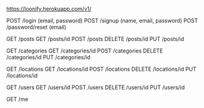 https://loonify.herokuapp.com/v1/

POST      /login (email, password)
POST      /signup (name, email, password)
POST      /password/reset (email)

GET       /posts
GET       /posts/id
POST      /posts
DELETE    /posts/id
PUT       /posts/id

GET       /categories
GET       /categories/id
POST      /categories
DELETE    /categories/id
PUT       /categories/id

GET       /locations
GET       /locations/id
POST      /locations
DELETE    /locations/id
PUT       /locations/id

GET       /users
GET       /users/id
POST      /users
DELETE    /users/id
PUT       /users/id

GET       /me